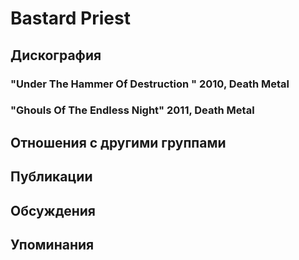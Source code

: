 # Bastard Priest



## Дискография

### "Under The Hammer Of Destruction " 2010, Death Metal



### "Ghouls Of The Endless Night" 2011, Death Metal




## Отношения с другими группами


## Публикации


## Обсуждения


## Упоминания

